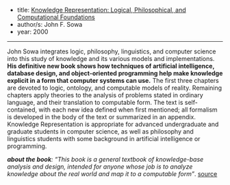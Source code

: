 - title: [Knowledge Representation: Logical, Philosophical, and Computational Foundations](https://www.amazon.com/Knowledge-Representation-Philosophical-Computational-Foundations/dp/0534949657/)
- author/s: John F. Sowa
- year: 2000

---

John Sowa integrates logic, philosophy, linguistics, and computer science into this study of knowledge and its various models and implementations. **His definitive new book shows how techniques of artificial intelligence, database design, and object-oriented programming help make knowledge explicit in a form that computer systems can use.** The first three chapters are devoted to logic, ontology, and computable models of reality. Remaining chapters apply theories to the analysis of problems stated in ordinary language, and their translation to computable form. The text is self-contained, with each new idea defined when first mentioned; all formalism is developed in the body of the text or summarized in an appendix. Knowledge Representation is appropriate for advanced undergraduate and graduate students in computer science, as well as philosophy and linguistics students with some background in artificial intelligence or programming.

***about the book**: “This book is a general textbook of knowledge-base analysis and design, intended for anyone whose job is to analyze knowledge about the real world and map it to a computable form”*. [source](https://www.researchgate.net/publication/225070439_Knowledge_Representation_Logical_Philosophical_and_Computational_Foundations)